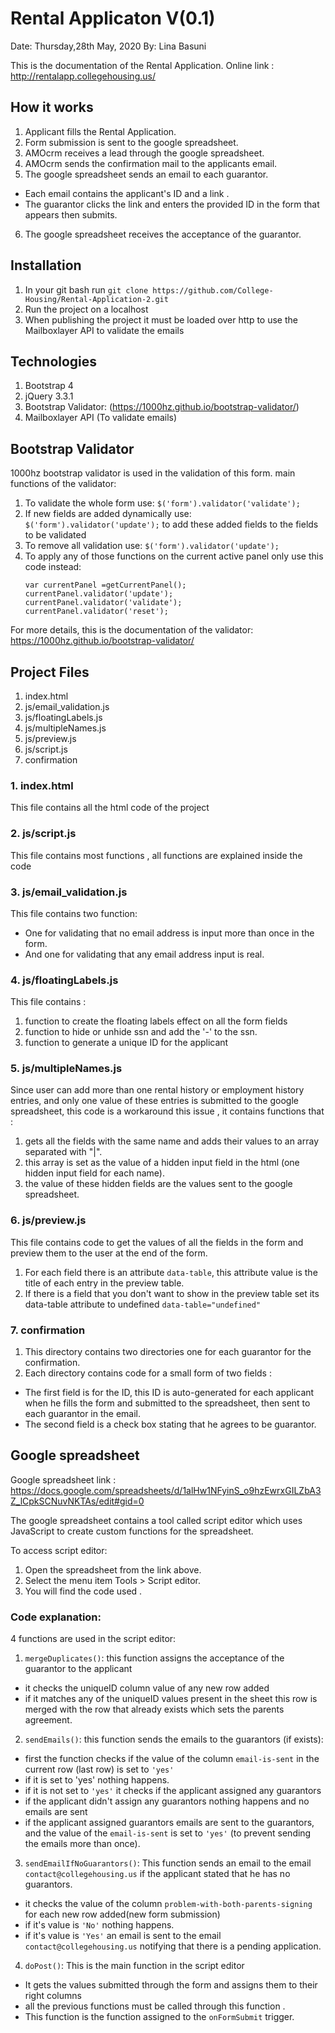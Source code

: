 # Rental Applicaton V(0.1)
Date: Thursday,28th May, 2020
By: Lina Basuni

This is the documentation of the Rental Application.
Online link : http://rentalapp.collegehousing.us/

## How it works
1. Applicant fills the Rental Application.
2. Form submission is sent to the google spreadsheet.
3. AMOcrm receives a lead through the google spreadsheet.
4. AMOcrm sends the confirmation mail to the applicants email.
5. The google spreadsheet sends an email to each guarantor.
- Each email contains the applicant's ID and a link .
- The guarantor clicks the link and enters the provided ID in the form that appears then submits.
6. The google spreadsheet receives the acceptance of the guarantor.

## Installation

1. In your git bash run `git clone https://github.com/College-Housing/Rental-Application-2.git`
2. Run the project on a localhost
3. When publishing the project it must be loaded over http to use the Mailboxlayer API to validate the emails

## Technologies
1. Bootstrap 4
2. jQuery 3.3.1
3. Bootstrap Validator: (https://1000hz.github.io/bootstrap-validator/)
4. Mailboxlayer API (To validate emails)


## Bootstrap Validator
1000hz bootstrap validator is used in the validation of this form.
main functions of the validator:
1. To validate the whole form use: `$('form').validator('validate');`
2. If new fields are added dynamically use: `$('form').validator('update');` to add these added fields to the fields to be validated
3. To remove all validation use:  `$('form').validator('update');`
4. To apply any of those functions on the current active panel only use this code instead:
    ```
    var currentPanel =getCurrentPanel();
    currentPanel.validator('update');
    currentPanel.validator('validate');
    currentPanel.validator('reset');
    ```

  For more details, this is the documentation of the validator: https://1000hz.github.io/bootstrap-validator/

## Project Files
 1. index.html
 2. js/email_validation.js
 3. js/floatingLabels.js
 4. js/multipleNames.js
 5. js/preview.js
 6. js/script.js
 7. confirmation


### 1. index.html
This file contains all the html code of the project

### 2. js/script.js
This file contains most functions , all functions are explained inside the  code

### 3. js/email_validation.js
This file contains two function:
* One for validating that no email address is input more than once in the form.
* And one for validating that any email address input is real.  

### 4. js/floatingLabels.js
This file contains :
1. function to create the floating labels effect on all the form fields
2. function to hide or unhide ssn and add the '-' to the ssn.   
3. function to generate a unique ID for the applicant

### 5. js/multipleNames.js
Since user can add more than one rental history or employment history entries, and only one value of these entries is submitted to the google spreadsheet, this code is a workaround this issue , it contains functions that :
1. gets all the fields with the same name and adds their values to an array separated with "|".
2. this array is set as the value of a hidden input field in the html (one hidden input field for each name).
3. the value of these hidden fields are the values sent to the google spreadsheet.

### 6. js/preview.js
This file contains code to get the values of all the fields in the form and preview them to the user at the end of the form.
1. For each field there is an attribute `data-table`, this attribute value is the title of each entry in the preview table.
2. If there is a field that you don't want to show in the preview table set its data-table attribute to undefined ```data-table="undefined"```

### 7. confirmation
1. This directory contains two directories one for each guarantor for the confirmation.
2. Each directory contains code for a small form of two fields :
- The first field is for the ID, this ID is auto-generated for each applicant when he fills the form and submitted to the spreadsheet, then sent to each guarantor in the email.
- The second field is a check box stating that he agrees to be guarantor.   


## Google spreadsheet

Google spreadsheet link : https://docs.google.com/spreadsheets/d/1alHw1NFyinS_o9hzEwrxGILZbA3Z_lCpkSCNuvNKTAs/edit#gid=0

The google spreadsheet contains a tool called script editor which uses JavaScript to create custom functions for the spreadsheet.

To access script editor:
1. Open the spreadsheet from the link above.
2. Select the menu item Tools > Script editor.
3. You will find the code used .

### Code explanation:
4 functions are used in the script editor:
1. `mergeDuplicates()`: this function assigns the acceptance of the guarantor to the applicant
- it checks the uniqueID column value of any new row added
- if it matches any of the uniqueID values present in the sheet this row is merged with the row that already exists which sets the parents agreement.

2. `sendEmails()`: this function sends the emails to the guarantors (if exists):
- first the function checks if the value of the column `email-is-sent` in the current row (last row) is set to `'yes'`
- if it is set to 'yes' nothing happens.
- if it is not set to `'yes'` it checks if the applicant assigned any guarantors
- if the applicant didn't assign any guarantors nothing happens and no emails are sent
- if the applicant assigned guarantors emails are sent to the guarantors, and the value of the `email-is-sent` is set to `'yes'` (to prevent sending the emails more than once).

3. `sendEmailIfNoGuarantors()`: This function sends an email to the email `contact@collegehousing.us` if the applicant stated that he has no guarantors.
- it checks the value of the column `problem-with-both-parents-signing` for each new row added(new form submission)
- if it's value is `'No'` nothing happens.
- if it's value is `'Yes'` an email is sent to the email `contact@collegehousing.us` notifying that there is a pending application.

4. `doPost()`: This is the main function in the script editor
- It gets the values submitted through the form and assigns them to their right columns
- all the previous functions must be called through this function .
- This function is the function assigned to the `onFormSubmit` trigger.     
